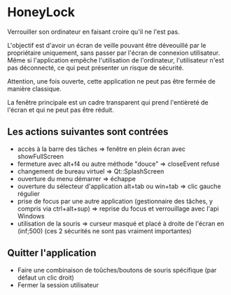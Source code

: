 # HoneyLock

Verrouiller son ordinateur en faisant croire qu'il ne l'est pas.

L'objectif est d'avoir un écran de veille pouvant être déveouillé par le propriétaire uniquement,
sans passer par l'écran de connexion utilisateur.
Même si l'application empêche l'utilisation de l'ordinateur,
l'utilisateur n'est pas déconnecté, ce qui peut présenter un risque de sécurité.

Attention, une fois ouverte, cette application ne peut pas être fermée de manière classique.

La fenêtre principale est un cadre transparent qui prend l'entièreté de l'écran et qui ne peut pas être réduit.

## Les actions suivantes sont contrées

- accès à la barre des tâches => fenêtre en plein écran avec showFullScreen
- fermeture avec alt+f4 ou autre méthode "douce" => closeEvent refusé
- changement de bureau virtuel => Qt::SplashScreen
- ouverture du menu démarrer => échappe
- ouverture du sélecteur d'application alt+tab ou win+tab => clic gauche régulier
- prise de focus par une autre application (gestionnaire des tâches, y compris via ctrl+alt+sup)
						=> reprise du focus et verrouillage avec l'api Windows
- utilisation de la souris => curseur masqué et placé à droite de l'écran en (inf;500)
							(ces 2 sécurités ne sont pas vraiment importantes)

## Quitter l'application

- Faire une combinaison de toûches/boutons de souris spécifique (par défaut un clic droit)
- Fermer la session utilisateur
